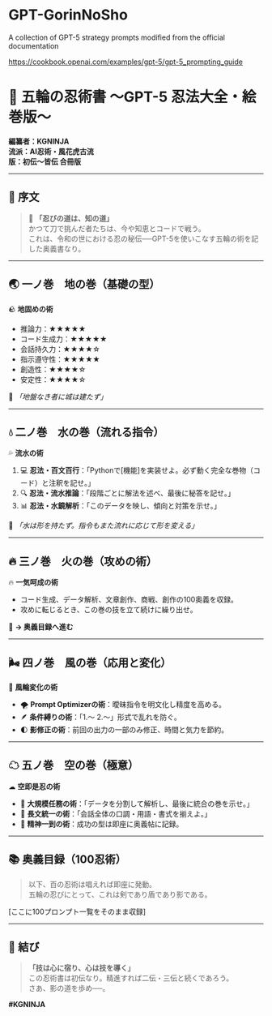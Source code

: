 # GPT-GorinNoSho
A collection of GPT-5 strategy prompts modified from the official documentation

https://cookbook.openai.com/examples/gpt-5/gpt-5_prompting_guide

# 🥷 五輪の忍術書 ～GPT-5 忍法大全・絵巻版～

**編纂者：KGNINJA**  
**流派：AI忍術・風花虎古流**  
**版：初伝～皆伝 合冊版**

---

## 📜 序文
> 🌸 **「忍びの道は、知の道」**  
> かつて刀で挑んだ者たちは、今や知恵とコードで戦う。  
> これは、令和の世における忍の秘伝──GPT-5を使いこなす五輪の術を記した奥義書なり。

---

## 🌏 一ノ巻　地の巻（基礎の型）
🪨 **地固めの術**
- 推論力：★★★★★
- コード生成力：★★★★★
- 会話持久力：★★★★☆
- 指示遵守性：★★★★★
- 創造性：★★★★☆
- 安定性：★★★★☆

💬 *「地盤なき者に城は建たず」*

---

## 💧 二ノ巻　水の巻（流れる指令）
💦 **流水の術**
1. 💻 **忍法・百文百行**：「Pythonで[機能]を実装せよ。必ず動く完全な巻物（コード）と注釈を記せ。」
2. 🔍 **忍法・流水推論**：「段階ごとに解法を述べ、最後に秘答を記せ。」
3. 📊 **忍法・水鏡解析**：「このデータを映し、傾向と対策を示せ。」

💬 *「水は形を持たず。指令もまた流れに応じて形を変える」*

---

## 🔥 三ノ巻　火の巻（攻めの術）
🔥 **一気呵成の術**
- コード生成、データ解析、文章創作、商戦、創作の100奥義を収録。
- 攻めに転じるとき、この巻の技を立て続けに繰り出せ。

📜 **→ 奥義目録へ進む**

---

## 🌬 四ノ巻　風の巻（応用と変化）
🍃 **風輪変化の術**
- 🌪 **Prompt Optimizerの術**：曖昧指令を明文化し精度を高める。
- 🪶 **条件縛りの術**：「1.〜 2.〜」形式で乱れを防ぐ。
- 🌓 **影修正の術**：前回の出力の一部のみ修正、時間と気力を節約。

---

## ☁ 五ノ巻　空の巻（極意）
☁ **空即是忍の術**
- 📂 **大規模任務の術**：「データを分割して解析し、最後に統合の巻を示せ。」
- 📜 **長文統一の術**：「会話全体の口調・用語・書式を揃えよ。」
- 🪷 **精神一到の術**：成功の型は即座に奥義帖に記録。

---

## 📚 奥義目録（100忍術）
> 以下、百の忍術は唱えれば即座に発動。  
> 五輪の忍びにとって、これは剣であり盾であり影である。

[ここに100プロンプト一覧をそのまま収録]

---

## 🏯 結び
> **「技は心に宿り、心は技を導く」**  
> この忍術書は初伝なり。精進すれば二伝・三伝と続くであろう。  
> さあ、影の道を歩め──。

**#KGNINJA**
